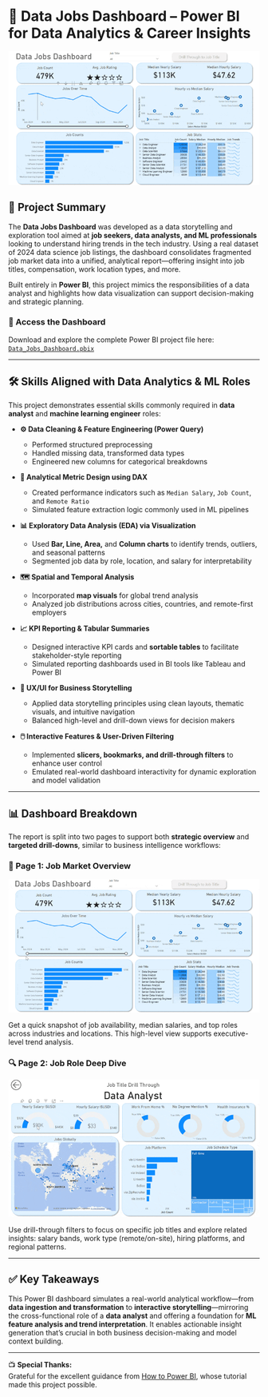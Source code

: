 # 💼 Data Jobs Dashboard – Power BI for Data Analytics & Career Insights

![Dashboard Overview](Images/Project1_Dashboard_Overview.gif)

## 📘 Project Summary

The **Data Jobs Dashboard** was developed as a data storytelling and exploration tool aimed at **job seekers, data analysts, and ML professionals** looking to understand hiring trends in the tech industry. Using a real dataset of 2024 data science job listings, the dashboard consolidates fragmented job market data into a unified, analytical report—offering insight into job titles, compensation, work location types, and more.

Built entirely in **Power BI**, this project mimics the responsibilities of a data analyst and highlights how data visualization can support decision-making and strategic planning.

### 📁 Access the Dashboard

Download and explore the complete Power BI project file here: [`Data_Jobs_Dashboard.pbix`](Data_Jobs_Dashboard.pbix)

---

## 🛠️ Skills Aligned with Data Analytics & ML Roles

This project demonstrates essential skills commonly required in **data analyst** and **machine learning engineer** roles:

- **⚙️ Data Cleaning & Feature Engineering (Power Query)**  
  - Performed structured preprocessing  
  - Handled missing data, transformed data types  
  - Engineered new columns for categorical breakdowns

- **🧮 Analytical Metric Design using DAX**  
  - Created performance indicators such as `Median Salary`, `Job Count`, and `Remote Ratio`  
  - Simulated feature extraction logic commonly used in ML pipelines

- **📊 Exploratory Data Analysis (EDA) via Visualization**  
  - Used **Bar, Line, Area,** and **Column charts** to identify trends, outliers, and seasonal patterns  
  - Segmented job data by role, location, and salary for interpretability

- **🗺️ Spatial and Temporal Analysis**  
  - Incorporated **map visuals** for global trend analysis  
  - Analyzed job distributions across cities, countries, and remote-first employers

- **📈 KPI Reporting & Tabular Summaries**  
  - Designed interactive KPI cards and **sortable tables** to facilitate stakeholder-style reporting  
  - Simulated reporting dashboards used in BI tools like Tableau and Power BI

- **🎨 UX/UI for Business Storytelling**  
  - Applied data storytelling principles using clean layouts, thematic visuals, and intuitive navigation  
  - Balanced high-level and drill-down views for decision makers

- **🖱️ Interactive Features & User-Driven Filtering**  
  - Implemented **slicers, bookmarks, and drill-through filters** to enhance user control  
  - Emulated real-world dashboard interactivity for dynamic exploration and model validation

---

## 📊 Dashboard Breakdown

The report is split into two pages to support both **strategic overview** and **targeted drill-downs**, similar to business intelligence workflows:

### 🧭 Page 1: Job Market Overview

![Page 1 Overview](Images/Project1_Dashboard_Page1.gif)

Get a quick snapshot of job availability, median salaries, and top roles across industries and locations. This high-level view supports executive-level trend analysis.

### 🔍 Page 2: Job Role Deep Dive

![Page 2 Drill-Through](Images/Project1_Dashboard_Page2.gif)

Use drill-through filters to focus on specific job titles and explore related insights: salary bands, work type (remote/on-site), hiring platforms, and regional patterns.

---

## ✅ Key Takeaways

This Power BI dashboard simulates a real-world analytical workflow—from **data ingestion and transformation** to **interactive storytelling**—mirroring the cross-functional role of a **data analyst** and offering a foundation for **ML feature analysis and trend interpretation**. It enables actionable insight generation that’s crucial in both business decision-making and model context building.

---

📺 **Special Thanks:**  
Grateful for the excellent guidance from [How to Power BI](https://www.youtube.com/watch?v=FwjaHCVNBWA), whose tutorial made this project possible.
